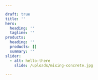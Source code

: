 ```yaml
---

draft: true
title: ''
hero:
  heading: ''
  tagline: ''
products:
  heading: ''
  products: []
  summary: ''
slider:
  - alt: hello-there
    slide: /uploads/mixing-concrete.jpg

---
```


 